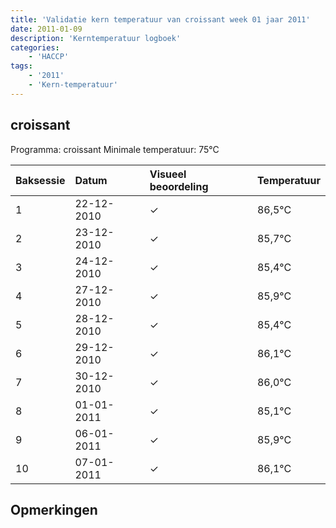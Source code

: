 ```yaml
---
title: 'Validatie kern temperatuur van croissant week 01 jaar 2011'
date: 2011-01-09
description: 'Kerntemperatuur logboek'
categories:
    - 'HACCP'
tags:
    - '2011'
    - 'Kern-temperatuur'
---
```


## croissant

Programma: croissant
Minimale temperatuur: 75°C

| Baksessie | Datum | Visueel beoordeling | Temperatuur |
|:---|:---|:---|:---|
| 1 | 22-12-2010 | &check; | 86,5°C |
| 2 | 23-12-2010 | &check; | 85,7°C |
| 3 | 24-12-2010 | &check; | 85,4°C |
| 4 | 27-12-2010 | &check; | 85,9°C |
| 5 | 28-12-2010 | &check; | 85,4°C |
| 6 | 29-12-2010 | &check; | 86,1°C |
| 7 | 30-12-2010 | &check; | 86,0°C |
| 8 | 01-01-2011 | &check; | 85,1°C |
| 9 | 06-01-2011 | &check; | 85,9°C |
| 10 | 07-01-2011 | &check; | 86,1°C |

## Opmerkingen


